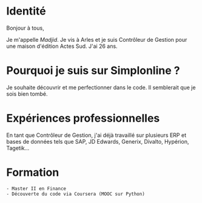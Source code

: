 # Identité

Bonjour à tous,

Je m'appelle *Madjid*.
Je vis à Arles et je suis Contrôleur de Gestion pour une maison d'édition Actes Sud.
J'ai 26 ans.

# Pourquoi je suis sur Simplonline ?
Je souhaite découvrir et me perfectionner dans le code.
Il semblerait que je sois bien tombé.

# Expériences professionnelles
En tant que Contrôleur de Gestion, j'ai déjà travaillé sur plusieurs ERP et bases de données tels que SAP, JD Edwards, Generix, Divalto, Hypérion, Tagetik...

# Formation
    - Master II en Finance
    - Découverte du code via Coursera (MOOC sur Python)
    
